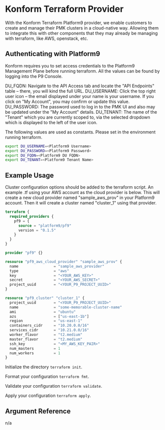 # Konform Terraform Provider

With the Konform Terraform Platform9 provider, we enable customers to create and manage their PMK clusters in a cloud-native way. Allowing them to integrate this with other components that they may already be managing with terraform, like AWS, openstack, etc.

## Authenticating with Platform9

Konform requires you to set access credentials to the Platform9 Management Plane before running terraform. All the values can be found by logging into the P9 Console.

DU_FQDN: Navigate to the API Access tab and locate the "API Endpoints" table – there, you will kind the full URL.
DU_USERNAME: Click the top right user icon – the email displayed under your name is your username. If you click on "My Account", you may confirm or update this value.
DU_PASSWORD: The password used to log in to the PMK UI and also may be updated under the "My Account" details.
DU_TENANT: The name of the "Tenant" which you are currently scoped to, via the selected dropdown which is displayed to the left of the user icon.

The following values are used as constants. Please set in the environment running terraform.

```bash
export DU_USERNAME=<Platform9 Username>
export DU_PASSWORD=<Platform9 Password>
export DU_FQDN=<Platform9 DU FQDN>
export DU_TENANT=<Platform9 Tenant Name>
```

## Example Usage

Cluster configuration options should be added to the terraform script. An example .tf using your AWS account as the cloud provider is below. This will create a new cloud provider named "sample_aws_prov" in your Platform9 account. Then it will create a cluster named "cluster_1" using that provider.

```terraform
terraform {
  required_providers {
    pf9 = {
      source = "platform9/pf9"
      version = "0.1.5"
    }
  }
}

provider "pf9" {}

resource "pf9_aws_cloud_provider" "sample_aws_prov" {
  name                = "sample_aws_provider"
  type                = "aws"
  key                 = "<YOUR_AWS_KEY>"
  secret              = "<YOUR_AWS_SECRET>"
  project_uuid        = "<YOUR_P9_PROJECT_UUID>"
}

resource "pf9_cluster" "cluster_1" {
  project_uuid        = "<YOUR_P9_PROJECT_UUID>"
  name                = "some-memorable-cluster-name"
  ami                 = "ubuntu"
  azs                 = ["us-east-1b"]
  region              = "us-east-1"
  containers_cidr     = "10.20.0.0/16"
  services_cidr       = "10.21.0.0/16"
  worker_flavor       = "t2.medium"
  master_flavor       = "t2.medium"
  ssh_key             = "<MY_AWS_KEY_PAIR>"
  num_masters         = 1
  num_workers         = 1
}
```

Initialize the directory `terraform init`.

Format your configuration `terraform fmt`.

Validate your configuration `terraform validate`.

Apply your configuration `terraform apply`.

## Argument Reference

n/a

